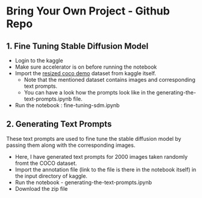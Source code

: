 # Bring Your Own Project - Github Repo
## 1. Fine Tuning Stable Diffusion Model
   - Login to the kaggle
   - Make sure accelerator is on before running the notebook
   - Import the [resized coco demo](https://www.kaggle.com/datasets/deevanshik/resized-coco-demo) dataset from kaggle itself.
     - Note that the mentioned dataset contains images and corresponding text prompts.
     - You can have a look how the prompts look like in the generating-the-text-prompts.ipynb file.
   - Run the notebook : fine-tuning-sdm.ipynb
## 2. Generating Text Prompts
These text prompts are used to fine tune the stable diffusion model by passing them along with the corresponding images.
   - Here, I have generated text prompts for 2000 images taken randomly fromt the COCO dataset.
   - Import the annotation file (link to the file is there in the notebook itself) in the input directory of kaggle.
   - Run the notebook - generating-the-text-prompts.ipynb
   - Download the zip file
